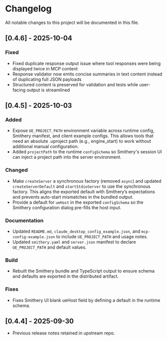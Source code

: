 # Changelog

All notable changes to this project will be documented in this file.

## [0.4.6] - 2025-10-04
### Fixed
- Fixed duplicate response output issue where tool responses were being displayed twice in MCP content
- Response validator now emits concise summaries in text content instead of duplicating full JSON payloads
- Structured content is preserved for validation and tests while user-facing output is streamlined

## [0.4.5] - 2025-10-03
### Added
- Expose `UE_PROJECT_PATH` environment variable across runtime config, Smithery manifest, and client example configs. This allows tools that need an absolute .uproject path (e.g., engine_start) to work without additional manual configuration.
- Added `projectPath` to the runtime `configSchema` so Smithery's session UI can inject a project path into the server environment.

### Changed
- Make `createServer` a synchronous factory (removed `async`) and updated `createServerDefault` and `startStdioServer` to use the synchronous factory. This aligns the exported default with Smithery’s expectations and prevents auto-start mismatches in the bundled output.
- Provide a default for `ueHost` in the exported `configSchema` so the Smithery configuration dialog pre-fills the host input.

### Documentation
- Updated `README.md`, `claude_desktop_config_example.json`, and `mcp-config-example.json` to include `UE_PROJECT_PATH` and usage notes.
- Updated `smithery.yaml` and `server.json` manifest to declare `UE_PROJECT_PATH` and default values.

### Build
- Rebuilt the Smithery bundle and TypeScript output to ensure schema and defaults are exported in the distributed artifact.

### Fixes
- Fixes Smithery UI blank ueHost field by defining a default in the runtime schema.


## [0.4.4] - 2025-09-30
- Previous release notes retained in upstream repo.
